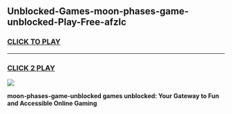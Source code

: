 
## Unblocked-Games-moon-phases-game-unblocked-Play-Free-afzlc
<h3>
<a href="https://premium76.site?title=moon-phases-game-unblocked&ref=18A1">CLICK TO PLAY</a></h3>
<hr>

<h3>
<a href="https://premium76.site?title=moon-phases-game-unblocked&ref=18A1">CLICK 2 PLAY</a>
  
</h3>

<a href="https://premium76.site?title=moon-phases-game-unblocked&ref=18A1"><img src="https://clearcache.store/games.png"></a>


**moon-phases-game-unblocked games unblocked: Your Gateway to Fun and Accessible Online Gaming**

